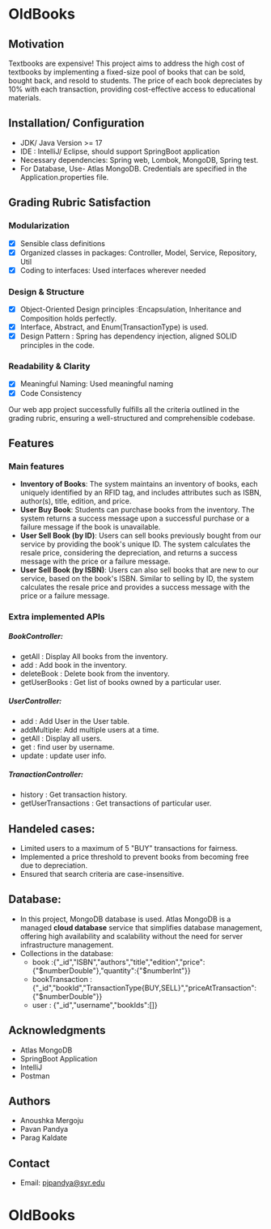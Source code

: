 # OldBooks

## Motivation
Textbooks are expensive! This project aims to address the high cost of textbooks by implementing 
a fixed-size pool of books that can be sold, bought back, and resold to students. The price of 
each book depreciates by 10% with each transaction, providing cost-effective access to educational 
materials.

## Installation/ Configuration
- JDK/ Java Version >= 17
- IDE : IntelliJ/ Eclipse, should support SpringBoot application
- Necessary dependencies: Spring web, Lombok, MongoDB, Spring test.
- For Database, Use- Atlas MongoDB. Credentials are specified in the Application.properties file.

## Grading Rubric Satisfaction

### Modularization
- [x] Sensible class definitions
- [x] Organized classes in packages: Controller, Model, Service, Repository, Util
- [x] Coding to interfaces: Used interfaces wherever needed

### Design & Structure
- [x] Object-Oriented Design principles :Encapsulation, Inheritance and Composition holds perfectly.
- [x] Interface, Abstract, and Enum(TransactionType) is used.
- [x] Design Pattern : Spring has dependency injection, aligned SOLID principles in the code.

### Readability & Clarity
- [x] Meaningful Naming: Used meaningful naming
- [x] Code Consistency

Our web app project successfully fulfills all the criteria outlined in the grading rubric, ensuring a well-structured and comprehensible codebase.

## Features
### Main features
- **Inventory of Books**: The system maintains an inventory of books, each uniquely identified by an RFID tag, and includes attributes such as ISBN, author(s), title, edition, and price.
- **User Buy Book**: Students can purchase books from the inventory. The system returns a success message upon a successful purchase or a failure message if the book is unavailable.
- **User Sell Book (by ID)**: Users can sell books previously bought from our service by providing the book's unique ID. The system calculates the resale price, considering the depreciation, and returns a success message with the price or a failure message.
- **User Sell Book (by ISBN)**: Users can also sell books that are new to our service, based on the book's ISBN. Similar to selling by ID, the system calculates the resale price and provides a success message with the price or a failure message.

### Extra implemented APIs

##### BookController:

- getAll : Display All books from the inventory.
- add : Add book in the inventory.
- deleteBook : Delete book from the inventory.
- getUserBooks : Get list of books owned by a particular user.

##### UserController:

- add : Add User in the User table.
- addMultiple: Add multiple users at a time.
- getAll : Display all users.
- get : find user by username.
- update : update user info.

##### TranactionController:

- history : Get transaction history.
- getUserTransactions : Get transactions of particular user.

## Handeled cases:

- Limited users to a maximum of 5 "BUY" transactions for fairness.
- Implemented a price threshold to prevent books from becoming free due to depreciation.
- Ensured that search criteria are case-insensitive.

## Database:

- In this project, MongoDB database is used. Atlas MongoDB is a managed **cloud database** service that simplifies database management, offering high availability and scalability without the need for server infrastructure management.
- Collections in the database:
  - book :{"_id","ISBN","authors","title","edition","price":{"$numberDouble"},"quantity":{"$numberInt"}}
  - bookTransaction : {"_id","bookId","TransactionType{BUY,SELL}","priceAtTransaction":{"$numberDouble"}}
  - user : {"_id","username","bookIds":[]}

## Acknowledgments

- Atlas MongoDB
- SpringBoot Application
- IntelliJ
- Postman

## Authors

- Anoushka Mergoju
- Pavan Pandya
- Parag Kaldate

## Contact

- Email: pjpandya@syr.edu
# OldBooks
